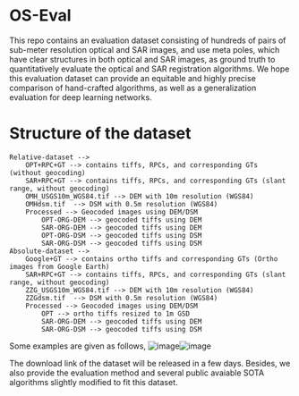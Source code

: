 # OS-Eval

This repo contains an evaluation dataset consisting of hundreds of pairs of sub-meter resolution optical and SAR images, and use meta poles, which have clear structures in both optical and SAR images, as ground truth to quantitatively evaluate the optical and SAR registration algorithms. We hope this evaluation dataset can provide an equitable and highly precise comparison of hand-crafted algorithms, as well as a generalization evaluation for deep learning networks.

# Structure of the dataset
    Relative-dataset -->
        OPT+RPC+GT --> contains tiffs, RPCs, and corresponding GTs (without geocoding)
        SAR+RPC+GT --> contains tiffs, RPCs, and corresponding GTs (slant range, without geocoding)
        OMH_USGS10m_WGS84.tif --> DEM with 10m resolution (WGS84)
        OMHdsm.tif  --> DSM with 0.5m resolution (WGS84)
        Processed --> Geocoded images using DEM/DSM
            OPT-ORG-DEM --> geocoded tiffs using DEM
            SAR-ORG-DEM --> geocoded tiffs using DEM
            OPT-ORG-DSM --> geocoded tiffs using DSM
            SAR-ORG-DSM --> geocoded tiffs using DSM
    Absolute-dataset -->
        Google+GT --> contains ortho tiffs and corresponding GTs (Ortho images from Google Earth)
        SAR+RPC+GT --> contains tiffs, RPCs, and corresponding GTs (slant range, without geocoding)
        ZZG_USGS10m_WGS84.tif --> DEM with 10m resolution (WGS84)
        ZZGdsm.tif  --> DSM with 0.5m resolution (WGS84)
        Processed --> Geocoded images using DEM/DSM
            OPT --> ortho tiffs resized to 1m GSD
            SAR-ORG-DEM --> geocoded tiffs using DEM
            SAR-ORG-DSM --> geocoded tiffs using DSM

Some examples are given as follows,
![image](https://github.com/xym2009/OS-Eval/assets/19380078/c7e9c4f3-43b7-4d1b-96e6-2127b3b13459)![image](https://github.com/xym2009/OS-Eval/assets/19380078/c4a1eed8-cbbd-414f-bd31-ea6fdf3f4c6c)

The download link of the dataset will be released in a few days. Besides, we also provide the evaluation method and several public avaiable SOTA algorithms slightly modified to fit this dataset. 
